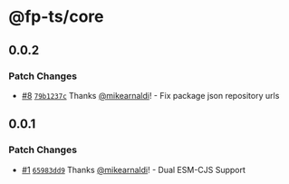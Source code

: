 # @fp-ts/core

## 0.0.2

### Patch Changes

- [#8](https://github.com/fp-ts/core/pull/8) [`79b1237c`](https://github.com/fp-ts/core/commit/79b1237c22a16f8354f8c5f086922585ce26b572) Thanks [@mikearnaldi](https://github.com/mikearnaldi)! - Fix package json repository urls

## 0.0.1

### Patch Changes

- [#1](https://github.com/fp-ts/core/pull/1) [`65983dd9`](https://github.com/fp-ts/core/commit/65983dd99a04cd2d1d6f503dabaa600df5c82d17) Thanks [@mikearnaldi](https://github.com/mikearnaldi)! - Dual ESM-CJS Support
